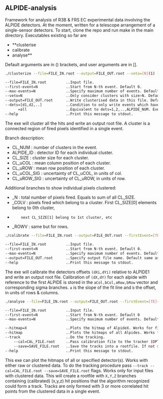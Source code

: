 ## ALPIDE-analysis
Framework for analysis of R3B & FRS EC experimental data involving the ALPIDE detectors.
At the moment, written for a telescope arrangement of a single-sensor detectors.
To start, clone the repo and run make in the main directory.
Executables existing so far are

- **clusterise
- calibrate
- analyse**

Default arguments are in () brackets, and user arguments are in [].
```sh
./clusterize --file=FILE_IN.root --output=FILE_OUT.root --veto=[N](1) --firstEvent=[fE](0) --max-events=[mE](-1) --dets=[{x_i}]()

--file=FILE_IN.root         ..Input file.
--first-event=N             ..Start from N-th event. Default 0. 
--max-events=N              ..Specify maximum number of events. Default all entries.
--veto=N                    ..Only consider clusters with size>N. Default 1.
--output=FILE_OUT.root      ..Write clusterised data in this file. Default $(FILE_IN)_cl.root.
--dets=[d1,d2,..]           ..Condition to only write events which have clusters in every specified detectors.
      =all				    ..Equivalent to dets=1,2,..,ALPIDE_NUM. Every event must contain a cluster in all detectors.
--help                      ..Print this message to stdout.
```
The exe will cluster all the hits and write an output root file.
A cluster is a connected region of fired pixels identified in a single event.

Branch description:
* CL_NUM      : number of clusters in the event.
* ALPIDE_ID   : detector ID for each individual cluster.
* CL_SIZE     : cluster size for each cluster.
* CL_uCOL     : mean column position of each cluster.
* CL_uROW     : mean row position of each cluster.
* CL_uCOL_SIG : uncertainty of CL_uCOL, in units of col.
* CL_uROW_SIG : uncertainty of CL_uROW, in units of row.

Additional branches to show individual pixels clustered:
* _N    : total number of pixels fired. Equals to sum of all CL_SIZE.
* _COLV : pixels fired which belong to a cluster. First CL_SIZE[0] elements belong to 0th cluster,
*         next CL_SIZE[1] belong to 1st cluster, etc 
* _ROWV : same but for rows.



```sh
./calibrate --file=FILE_IN.root --output=FILE_OUT.root --firstEvent=[fE](0) --max-events=[mE](-1)
		
--file=FILE_IN.root         ..Input file.
--first-event=N             ..Start from N-th event. Default 0.
--max-events=N              ..Specify maximum number of events. Default all entries.
--output=FILE_OUT.root      ..Specify output file name. Default same as input file with 'calib' suffix.
--help                      ..Print this message to stdout.
```
The exe will calibrate the detectors offsets `(dXi,dYi)` relative to ALPIDE1 and write an output root file.
Calibration of `(dX,dY)` for each alpide with reference to the first ALPIDE is stored in the
`aCol,bCol,aRow,bRow` vector and corresponding sigma branches. `a`	is the slope of the fit line and `b` the offset,
in units of rows & columns.


```sh
./analyse --file=FILE_IN.root --output=FILE_OUT.root --firstEvent=[fE](0) --max-events=[mE](-1) --<OTHER_ARGS> 

--file=FILE_IN.root         ..Input file.
--first-event=N             ..Start from N-th event. Default 0 
--max-events=N	            ..Specify maximum number of events. Default all entries.

--hitmap=X                  ..Plots the hitmap of AlpideX. Works for files containing raw or clustered data.
--hitmap                    ..Plots the hitmaps of all Alpides. Works for files containing raw or clustered data.
--track                     ..Do the tracking.
	--cal=CAL_FILE.root     ..Pass calibration file to the tracker (OPTIONAL).
	--save=SAVE_FILE.root   ..Save the tracks into a rootfile. If not specified, only plots the data.
--help                      ..Print this message to stdout.
```
This exe can plot the hitmaps of all or specified detector(s). Works with either raw or clustered data.
To do the tracking procedure pass `--track --cal=CAL_FILE.root --save=SAVE_FILE.root` flags. Works only for input files with clustered data.
This will create a rootfile with `X,Y,Z` branches containing (calibrated) (x,y,z) hit positions that the algorithm recognized 
could form a track. Tracks are only formed with 3 or more correlated hit points from the clustered data in a single event.
